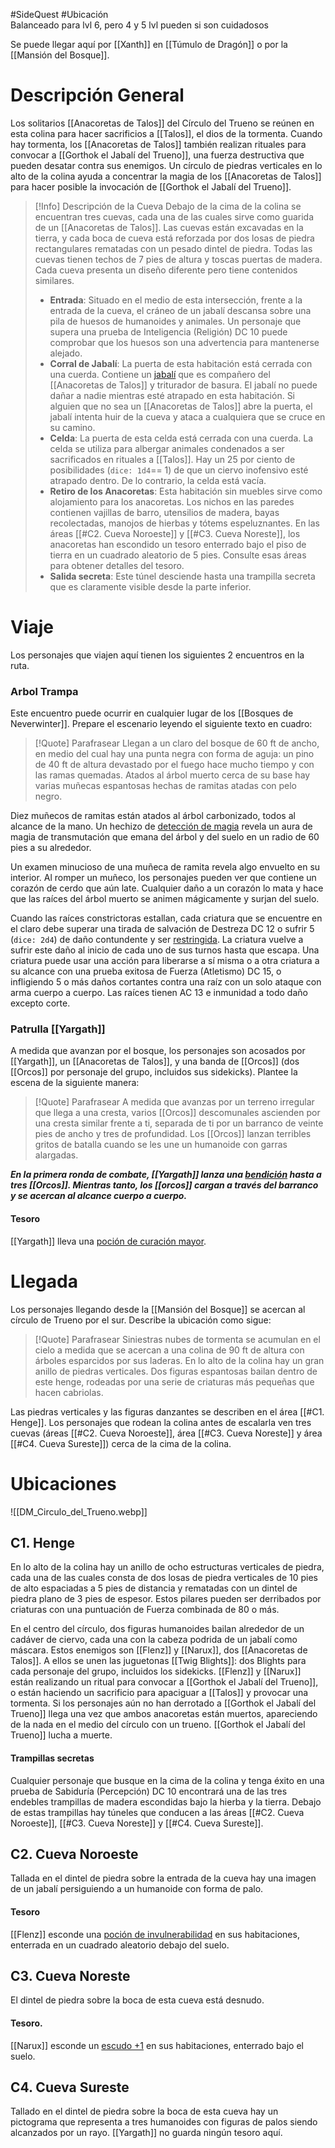 #SideQuest #Ubicación  
Balanceado para lvl 6, pero 4 y 5 lvl pueden si son cuidadosos

Se puede llegar aquí por [[Xanth]] en [[Túmulo de Dragón]] o por la [[Mansión del Bosque]]. 
# Descripción General
Los solitarios [[Anacoretas de Talos]] del Círculo del Trueno se reúnen en esta colina para hacer sacrificios a [[Talos]], el dios de la tormenta. Cuando hay tormenta, los [[Anacoretas de Talos]] también realizan rituales para convocar a [[Gorthok el Jabalí del Trueno]], una fuerza destructiva que pueden desatar contra sus enemigos. Un círculo de piedras verticales en lo alto de la colina ayuda a concentrar la magia de los [[Anacoretas de Talos]] para hacer posible la invocación de [[Gorthok el Jabalí del Trueno]].

> [!Info] Descripción de la Cueva
> Debajo de la cima de la colina se encuentran tres cuevas, cada una de las cuales sirve como guarida de un [[Anacoretas de Talos]]. Las cuevas están excavadas en la tierra, y cada boca de cueva está reforzada por dos losas de piedra rectangulares rematadas con un pesado dintel de piedra. Todas las cuevas tienen techos de 7 pies de altura y toscas puertas de madera. Cada cueva presenta un diseño diferente pero tiene contenidos similares.
> - **Entrada**: Situado en el medio de esta intersección, frente a la entrada de la cueva, el cráneo de un jabalí descansa sobre una pila de huesos de humanoides y animales. Un personaje que supera una prueba de Inteligencia (Religión) DC 10 puede comprobar que los huesos son una advertencia para mantenerse alejado.
> - **Corral de Jabalí**: La puerta de esta habitación está cerrada con una cuerda. Contiene un [jabalí](https://5e.tools/bestiary.html#boar_mm) que es compañero del [[Anacoretas de Talos]] y triturador de basura. El jabalí no puede dañar a nadie mientras esté atrapado en esta habitación. Si alguien que no sea un [[Anacoretas de Talos]] abre la puerta, el jabalí intenta huir de la cueva y ataca a cualquiera que se cruce en su camino.
> - **Celda**: La puerta de esta celda está cerrada con una cuerda. La celda se utiliza para albergar animales condenados a ser sacrificados en rituales a [[Talos]]. Hay un 25 por ciento de posibilidades (`dice: 1d4`== 1) de que un ciervo inofensivo esté atrapado dentro. De lo contrario, la celda está vacía.
> - **Retiro de los Anacoretas**: Esta habitación sin muebles sirve como alojamiento para los anacoretas. Los nichos en las paredes contienen vajillas de barro, utensilios de madera, bayas recolectadas, manojos de hierbas y tótems espeluznantes. En las áreas [[#C2. Cueva Noroeste]] y [[#C3. Cueva Noreste]], los anacoretas han escondido un tesoro enterrado bajo el piso de tierra en un cuadrado aleatorio de 5 pies. Consulte esas áreas para obtener detalles del tesoro.
> - **Salida secreta**: Este túnel desciende hasta una trampilla secreta que es claramente visible desde la parte inferior.
# Viaje
Los personajes que viajen aquí tienen los siguientes 2 encuentros en la ruta.
### Arbol Trampa
Este encuentro puede ocurrir en cualquier lugar de los [[Bosques de Neverwinter]]. Prepare el escenario leyendo el siguiente texto en cuadro:

> [!Quote] Parafrasear
> Llegan a un claro del bosque de 60 ft de ancho, en medio del cual hay una punta negra con forma de aguja: un pino de 40 ft de altura devastado por el fuego hace mucho tiempo y con las ramas quemadas. Atados al árbol muerto cerca de su base hay varias muñecas espantosas hechas de ramitas atadas con pelo negro.

Diez muñecos de ramitas están atados al árbol carbonizado, todos al alcance de la mano. Un hechizo de [detección de magia](https://5e.tools/spells.html#detect%20magic_phb) revela un aura de magia de transmutación que emana del árbol y del suelo en un radio de 60 pies a su alrededor.

Un examen minucioso de una muñeca de ramita revela algo envuelto en su interior. Al romper un muñeco, los personajes pueden ver que contiene un corazón de cerdo que aún late. Cualquier daño a un corazón lo mata y hace que las raíces del árbol muerto se animen mágicamente y surjan del suelo.

Cuando las raíces constrictoras estallan, cada criatura que se encuentre en el claro debe superar una tirada de salvación de Destreza DC 12 o sufrir 5 (`dice: 2d4`) de daño contundente y ser [restringida](https://5e.tools/conditionsdiseases.html#restrained_phb). La criatura vuelve a sufrir este daño al inicio de cada uno de sus turnos hasta que escapa. Una criatura puede usar una acción para liberarse a sí misma o a otra criatura a su alcance con una prueba exitosa de Fuerza (Atletismo) DC 15, o infligiendo 5 o más daños cortantes contra una raíz con un solo ataque con arma cuerpo a cuerpo. Las raíces tienen AC 13 e inmunidad a todo daño excepto corte.
### Patrulla [[Yargath]]
A medida que avanzan por el bosque, los personajes son acosados ​​por [[Yargath]], un [[Anacoretas de Talos]], y una banda de [[Orcos]] (dos [[Orcos]] por personaje del grupo, incluidos sus sidekicks). Plantee la escena de la siguiente manera:

> [!Quote] Parafrasear
> A medida que avanzas por un terreno irregular que llega a una cresta, varios [[Orcos]] descomunales ascienden por una cresta similar frente a ti, separada de ti por un barranco de veinte pies de ancho y tres de profundidad. Los [[Orcos]] lanzan terribles gritos de batalla cuando se les une un humanoide con garras alargadas. 
 
***En la primera ronda de combate, [[Yargath]] lanza una [bendición](https://5e.tools/spells.html#bless_phb) hasta a tres [[Orcos]]. Mientras tanto, los [[orcos]] cargan a través del barranco y se acercan al alcance cuerpo a cuerpo.***
#### Tesoro
[[Yargath]] lleva una [poción de curación mayor](https://5e.tools/items.html#potion%20of%20greater%20healing_dmg).
# Llegada
Los personajes llegando desde la [[Mansión del Bosque]] se acercan al círculo de Trueno por el sur. Describe la ubicación como sigue:

> [!Quote] Parafrasear
> Siniestras nubes de tormenta se acumulan en el cielo a medida que se acercan a una colina de 90 ft de altura con árboles esparcidos por sus laderas. En lo alto de la colina hay un gran anillo de piedras verticales. Dos figuras espantosas bailan dentro de este henge, rodeadas por una serie de criaturas más pequeñas que hacen cabriolas.

Las piedras verticales y las figuras danzantes se describen en el área [[#C1. Henge]]. Los personajes que rodean la colina antes de escalarla ven tres cuevas (áreas [[#C2. Cueva Noroeste]], área [[#C3. Cueva Noreste]] y área [[#C4. Cueva Sureste]]) cerca de la cima de la colina.
# Ubicaciones
![[DM_Circulo_del_Trueno.webp]]
## C1. Henge
En lo alto de la colina hay un anillo de ocho estructuras verticales de piedra, cada una de las cuales consta de dos losas de piedra verticales de 10 pies de alto espaciadas a 5 pies de distancia y rematadas con un dintel de piedra plano de 3 pies de espesor. Estos pilares pueden ser derribados por criaturas con una puntuación de Fuerza combinada de 80 o más.

En el centro del círculo, dos figuras humanoides bailan alrededor de un cadáver de ciervo, cada una con la cabeza podrida de un jabalí como máscara. Estos enemigos son [[Flenz]] y [[Narux]], dos [[Anacoretas de Talos]]. A ellos se unen las juguetonas [[Twig Blights]]: dos Blights para cada personaje del grupo, incluidos los sidekicks. [[Flenz]] y [[Narux]] están realizando un ritual para convocar a [[Gorthok el Jabalí del Trueno]], o están haciendo un sacrificio para apaciguar a [[Talos]] y provocar una tormenta. Si los personajes aún no han derrotado a [[Gorthok el Jabalí del Trueno]] llega una vez que ambos anacoretas están muertos, apareciendo de la nada en el medio del círculo con un trueno. [[Gorthok el Jabalí del Trueno]] lucha a muerte.
#### Trampillas secretas
Cualquier personaje que busque en la cima de la colina y tenga éxito en una prueba de Sabiduría (Percepción) DC 10 encontrará una de las tres endebles trampillas de madera escondidas bajo la hierba y la tierra. Debajo de estas trampillas hay túneles que conducen a las áreas [[#C2. Cueva Noroeste]], [[#C3. Cueva Noreste]] y [[#C4. Cueva Sureste]].
## C2. Cueva Noroeste
Tallada en el dintel de piedra sobre la entrada de la cueva hay una imagen de un jabalí persiguiendo a un humanoide con forma de palo.
#### Tesoro
[[Flenz]] esconde una [poción de invulnerabilidad](https://5e.tools/items.html#potion%20of%20invulnerability_dmg) en sus habitaciones, enterrada en un cuadrado aleatorio debajo del suelo.
## C3. Cueva Noreste
El dintel de piedra sobre la boca de esta cueva está desnudo.
#### Tesoro.
[[Narux]] esconde un [escudo +1](https://5e.tools/items.html#%2b1%20shield_dmg) en sus habitaciones, enterrado bajo el suelo.
## C4. Cueva Sureste
Tallado en el dintel de piedra sobre la boca de esta cueva hay un pictograma que representa a tres humanoides con figuras de palos siendo alcanzados por un rayo. [[Yargath]] no guarda ningún tesoro aquí.